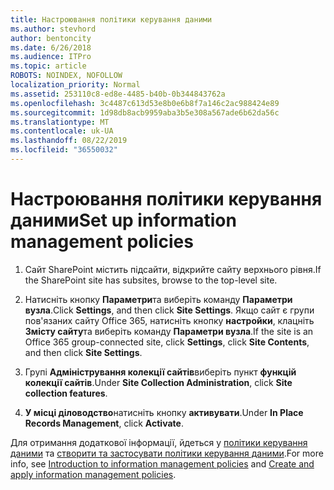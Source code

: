 ```yaml
---
title: Настроювання політики керування даними
ms.author: stevhord
author: bentoncity
ms.date: 6/26/2018
ms.audience: ITPro
ms.topic: article
ROBOTS: NOINDEX, NOFOLLOW
localization_priority: Normal
ms.assetid: 253110c8-ed8e-4485-b40b-0b344843762a
ms.openlocfilehash: 3c4487c613d53e8b0e6b8f7a146c2ac988424e89
ms.sourcegitcommit: 1d98db8acb9959aba3b5e308a567ade6b62da56c
ms.translationtype: MT
ms.contentlocale: uk-UA
ms.lasthandoff: 08/22/2019
ms.locfileid: "36550032"
---
```

# <a name="set-up-information-management-policies"></a><span data-ttu-id="0a293-102">Настроювання політики керування даними</span><span class="sxs-lookup"><span data-stu-id="0a293-102">Set up information management policies</span></span>

1. <span data-ttu-id="0a293-103">Сайт SharePoint містить підсайти, відкрийте сайту верхнього рівня.</span><span class="sxs-lookup"><span data-stu-id="0a293-103">If the SharePoint site has subsites, browse to the top-level site.</span></span>
    
2. <span data-ttu-id="0a293-104">Натисніть кнопку **Параметри**та виберіть команду **Параметри вузла**.</span><span class="sxs-lookup"><span data-stu-id="0a293-104">Click **Settings**, and then click **Site Settings**.</span></span> <span data-ttu-id="0a293-105">Якщо сайт є групи пов'язаних сайту Office 365, натисніть кнопку **настройки**, клацніть **Змісту сайту**та виберіть команду **Параметри вузла**.</span><span class="sxs-lookup"><span data-stu-id="0a293-105">If the site is an Office 365 group-connected site, click **Settings**, click **Site Contents**, and then click **Site Settings**.</span></span>
    
3. <span data-ttu-id="0a293-106">Групі **Адміністрування колекції сайтів**виберіть пункт **функцій колекції сайтів**.</span><span class="sxs-lookup"><span data-stu-id="0a293-106">Under **Site Collection Administration**, click **Site collection features**.</span></span>
    
4. <span data-ttu-id="0a293-107">**У місці діловодство**натисніть кнопку **активувати**.</span><span class="sxs-lookup"><span data-stu-id="0a293-107">Under **In Place Records Management**, click **Activate**.</span></span>
    
<span data-ttu-id="0a293-108">Для отримання додаткової інформації, йдеться у [політики керування даними](https://go.microsoft.com/fwlink/?linkid=404239) та [створити та застосувати політики керування даними](https://go.microsoft.com/fwlink/?linkid=2003916).</span><span class="sxs-lookup"><span data-stu-id="0a293-108">For more info, see [Introduction to information management policies](https://go.microsoft.com/fwlink/?linkid=404239) and [Create and apply information management policies](https://go.microsoft.com/fwlink/?linkid=2003916).</span></span>
  

